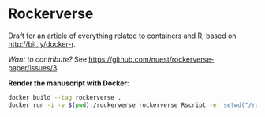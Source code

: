 # Rockerverse

Draft for an article of everything related to containers and R, based on http://bit.ly/docker-r.

_Want to contribute?_ See https://github.com/nuest/rockerverse-paper/issues/3.

**Render the manuscript with Docker**:

```bash
docker build --tag rockerverse .
docker run -i -v $(pwd):/rockerverse rockerverse Rscript -e 'setwd("/rockerverse"); rmarkdown::render("manuscript.Rmd")'
```
